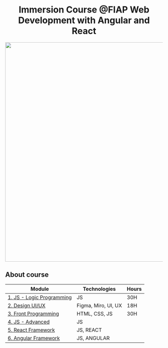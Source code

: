 <h1 align="center"> Immersion Course @FIAP Web Development with Angular and React </h1>

<div align="center">
  <img src="https://user-images.githubusercontent.com/98968823/174916160-ad8cd7b7-2b66-4561-a234-9655facff18f.png" width="700px" />
  </div>

  <h2 align="start"> About course </h2>
  
|Module | Technologies | Hours |
|---|---|---|
|  [1. JS - Logic Programming](https://github.com/belluzzojr/frontend-specialist-fiap/tree/main/module1) | JS | 30H |
|  [2. Design UI/UX]() | Figma, Miro, UI, UX | 18H |
|  [3. Front Programming]() | HTML, CSS, JS | 30H |
|  [4. JS - Advanced]() | JS |
|  [5. React Framework]() | JS, REACT |
|  [6. Angular Framework]() | JS, ANGULAR |
